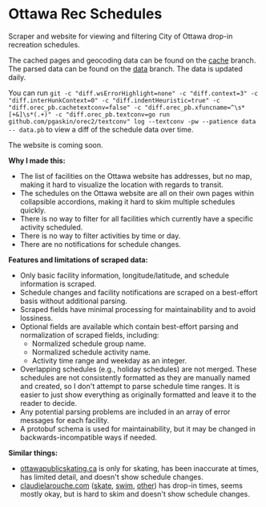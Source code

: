 # Ottawa Rec Schedules

Scraper and website for viewing and filtering City of Ottawa drop-in recreation schedules.

The cached pages and geocoding data can be found on the [cache](https://github.com/pgaskin/orec2/tree/cache) branch. The parsed data can be found on the [data](https://github.com/pgaskin/orec2/tree/data) branch. The data is updated daily.

You can run `git -c "diff.wsErrorHighlight=none" -c "diff.context=3" -c "diff.interHunkContext=0" -c "diff.indentHeuristic=true" -c "diff.orec_pb.cachetextconv=false" -c "diff.orec_pb.xfuncname=^\s*[+&]\s*(.+)" -c "diff.orec_pb.textconv=go run github.com/pgaskin/orec2/textconv" log --textconv -pw --patience data -- data.pb` to view a diff of the schedule data over time.

The website is coming soon.

**Why I made this:**

- The list of facilities on the Ottawa website has addresses, but no map, making it hard to visualize the location with regards to transit.
- The schedules on the Ottawa website are all on their own pages within collapsible accordions, making it hard to skim multiple schedules quickly.
- There is no way to filter for all facilities which currently have a specific activity scheduled.
- There is no way to filter activities by time or day.
- There are no notifications for schedule changes.

**Features and limitations of scraped data:**

- Only basic facility information, longitude/latitude, and schedule information is scraped.
- Schedule changes and facility notifications are scraped on a best-effort basis without additional parsing.
- Scraped fields have minimal processing for maintainability and to avoid lossiness.
- Optional fields are available which contain best-effort parsing and normalization of scraped fields, including:
  - Normalized schedule group name.
  - Normalized schedule activity name.
  - Activity time range and weekday as an integer.
- Overlapping schedules (e.g., holiday schedules) are not merged. These schedules are not consistently formatted as they are manually named and created, so I don't attempt to parse schedule time ranges. It is easier to just show everything as originally formatted and leave it to the reader to decide.
- Any potential parsing problems are included in an array of error messages for each facility.
- A protobuf schema is used for maintainability, but it may be changed in backwards-incompatible ways if needed.

**Similar things:**

- [ottawapublicskating.ca](https://www.ottawapublicskating.ca/) is only for skating, has been inaccurate at times, has limited detail, and doesn't show schedule changes.
- [claudielarouche.com](https://claudielarouche.com/) ([skate](https://claudielarouche.com/skating.html), [swim](https://claudielarouche.com/swim.html), [other](https://claudielarouche.com/ottawa.html)) has drop-in times, seems mostly okay, but is hard to skim and doesn't show schedule changes.
